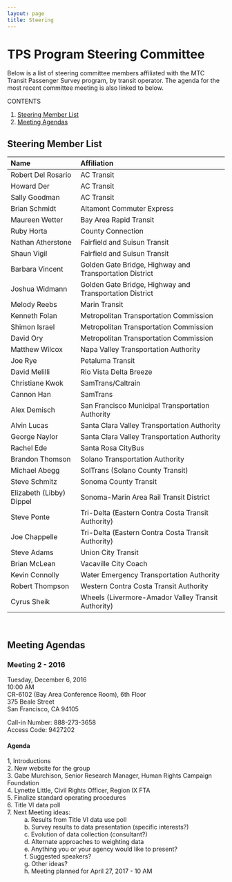```yaml
---
layout: page
title: Steering
---
```


# TPS Program Steering Committee

Below is a list of steering committee members affiliated with the MTC Transit Passenger Survey program, by transit operator. The agenda for the most recent committee meeting is also linked to below.

CONTENTS

1. [Steering Member List](#steering-member-list)
2. [Meeting Agendas](#meeting-agendas)

## Steering Member List

| **Name**                               | **Affiliation**                                        |
|:---------------------------------------|:-------------------------------------------------------|
| Robert Del Rosario                     | AC Transit                                             | 
| Howard Der                             | AC Transit                                             | 
| Sally Goodman                          | AC Transit                                             |
| Brian Schmidt                          | Altamont Commuter Express                              |
| Maureen Wetter                         | Bay Area Rapid Transit                                 |
| Ruby Horta                             | County Connection                                      |
| Nathan Atherstone                      | Fairfield and Suisun Transit                           |
| Shaun Vigil                            | Fairfield and Suisun Transit                           | 
| Barbara Vincent                        | Golden Gate Bridge, Highway and Transportation District|
| Joshua Widmann                         | Golden Gate Bridge, Highway and Transportation District|
| Melody Reebs                           | Marin Transit                                          |
| Kenneth Folan                          | Metropolitan Transportation Commission                 |
| Shimon Israel                          | Metropolitan Transportation Commission                 |
| David Ory                              | Metropolitan Transportation Commission                 |
| Matthew Wilcox                         | Napa Valley Transportation Authority                   |
| Joe Rye                                | Petaluma Transit                                       |
| David Melilli                          | Rio Vista Delta Breeze                                 |
| Christiane Kwok                        | SamTrans/Caltrain                                      |
| Cannon Han                             | SamTrans                                               |
| Alex Demisch                           | San Francisco Municipal Transportation Authority       |
| Alvin Lucas                            | Santa Clara Valley Transportation Authority            |
| George Naylor                          | Santa Clara Valley Transportation Authority            |
| Rachel Ede                             | Santa Rosa CityBus                                     |
| Brandon Thomson                        | Solano Transportation Authority                        |
| Michael Abegg                          | SolTrans (Solano County Transit)                       |
| Steve Schmitz                          | Sonoma County Transit                                  |
| Elizabeth (Libby) Dippel               | Sonoma-Marin Area Rail Transit District                | 
| Steve Ponte                            | Tri-Delta (Eastern Contra Costa Transit Authority)     |
| Joe Chappelle                          | Tri-Delta (Eastern Contra Costa Transit Authority)     |
| Steve Adams                            | Union City Transit                                     |
| Brian McLean                           | Vacaville City Coach                                   |
| Kevin Connolly                         | Water Emergency Transportation Authority               |
| Robert Thompson                        | Western Contra Costa Transit Authority                 |
| Cyrus Sheik                            | Wheels (Livermore-Amador Valley Transit Authority)     |

<br/>

## Meeting Agendas

### Meeting 2 - 2016

Tuesday, December 6, 2016  
10:00 AM  
CR-6102 (Bay Area Conference Room), 6th Floor  
375 Beale Street  
San Francisco, CA 94105  

Call-in Number: 888-273-3658  
Access Code: 9427202  

#### Agenda

1, Introductions  
2. New website for the group  
3. Gabe Murchison, Senior Research Manager, Human Rights Campaign Foundation  
4. Lynette Little, Civil Rights Officer, Region IX FTA   
5. Finalize standard operating procedures  
6. Title VI data poll   
7. Next Meeting ideas:  
&nbsp;&nbsp;&nbsp;&nbsp;&nbsp;&nbsp;&nbsp;&nbsp;&nbsp;&nbsp;a. Results from Title VI data use poll  
&nbsp;&nbsp;&nbsp;&nbsp;&nbsp;&nbsp;&nbsp;&nbsp;&nbsp;&nbsp;b. Survey results to data presentation (specific interests?)  
&nbsp;&nbsp;&nbsp;&nbsp;&nbsp;&nbsp;&nbsp;&nbsp;&nbsp;&nbsp;c. Evolution of data collection (consultant?)  
&nbsp;&nbsp;&nbsp;&nbsp;&nbsp;&nbsp;&nbsp;&nbsp;&nbsp;&nbsp;d. Alternate approaches to weighting data  
&nbsp;&nbsp;&nbsp;&nbsp;&nbsp;&nbsp;&nbsp;&nbsp;&nbsp;&nbsp;e. Anything you or your agency would like to present?  
&nbsp;&nbsp;&nbsp;&nbsp;&nbsp;&nbsp;&nbsp;&nbsp;&nbsp;&nbsp;f. Suggested speakers?  
&nbsp;&nbsp;&nbsp;&nbsp;&nbsp;&nbsp;&nbsp;&nbsp;&nbsp;&nbsp;g. Other ideas?  
&nbsp;&nbsp;&nbsp;&nbsp;&nbsp;&nbsp;&nbsp;&nbsp;&nbsp;&nbsp;h. Meeting planned for April 27, 2017 - 10 AM



